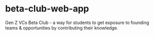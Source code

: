 # beta-club-web-app
Gen Z VCs Beta Club - a way for students to get exposure to founding teams &amp; opportunities by contributing their knowledge.

